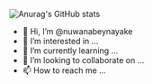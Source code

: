 ![Anurag's GitHub stats](https://github-readme-stats.vercel.app/api?username=nuwanabeynayake&show_icons=true&theme=onedark&count_private=true)

- 👋 Hi, I’m @nuwanabeynayake
- 👀 I’m interested in ...
- 🌱 I’m currently learning ...
- 💞️ I’m looking to collaborate on ...
- 📫 How to reach me ...

<!---
nuwanabeynayake/nuwanabeynayake is a ✨ special ✨ repository because its `README.md` (this file) appears on your GitHub profile.
You can click the Preview link to take a look at your changes.
--->
